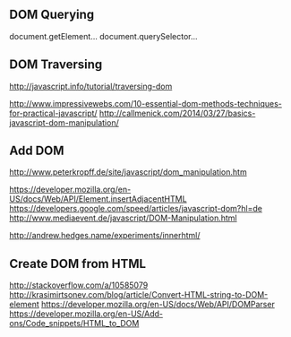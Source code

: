 ## DOM Querying

document.getElement...
document.querySelector...

## DOM Traversing

http://javascript.info/tutorial/traversing-dom

http://www.impressivewebs.com/10-essential-dom-methods-techniques-for-practical-javascript/
http://callmenick.com/2014/03/27/basics-javascript-dom-manipulation/

## Add DOM

http://www.peterkropff.de/site/javascript/dom_manipulation.htm

https://developer.mozilla.org/en-US/docs/Web/API/Element.insertAdjacentHTML
https://developers.google.com/speed/articles/javascript-dom?hl=de
http://www.mediaevent.de/javascript/DOM-Manipulation.html

http://andrew.hedges.name/experiments/innerhtml/

## Create DOM from HTML

http://stackoverflow.com/a/10585079
http://krasimirtsonev.com/blog/article/Convert-HTML-string-to-DOM-element
https://developer.mozilla.org/en-US/docs/Web/API/DOMParser
https://developer.mozilla.org/en-US/Add-ons/Code_snippets/HTML_to_DOM